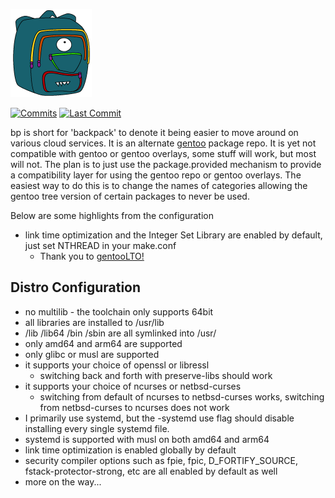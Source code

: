 <div align="left">

[![1g4-linux](https://raw.githubusercontent.com/jopamo/bp/master/.github/bp.png)](#readme)

[![Commits](https://img.shields.io/github/commit-activity/m/jopamo/bp?label=commits&style=for-the-badge)](https://github.com/jopamo/bp/commits)
[![Last Commit](https://img.shields.io/github/last-commit/jopamo/bp/master?label=&style=for-the-badge)](https://github.com/jopamo/bp/commits)

</div>

bp is short for 'backpack' to denote it being easier to move around on various cloud services. It is an alternate [gentoo](https://github.com/gentoo/gentoo) package repo. It is yet not compatible with gentoo or gentoo overlays, some stuff will work, but most will not. The plan is to just use the package.provided mechanism to provide a compatibility layer for using the gentoo repo or gentoo overlays. The easiest way to do this is to change the names of categories allowing the gentoo tree version of certain packages to never be used.

Below are some highlights from the configuration
* link time optimization and the Integer Set Library are enabled by default, just set NTHREAD in your make.conf
  * Thank you to [gentooLTO!](https://github.com/InBetweenNames/gentooLTO)
## Distro Configuration
* no multilib - the toolchain only supports 64bit
* all libraries are installed to /usr/lib
* /lib /lib64 /bin /sbin are all symlinked into /usr/
* only amd64 and arm64 are supported
* only glibc or musl are supported
* it supports your choice of openssl or libressl
   * switching back and forth with preserve-libs should work
* it supports your choice of ncurses or netbsd-curses
   * switching from default of ncurses to netbsd-curses works, switching from netbsd-curses to ncurses does not work
* I primarily use systemd, but the -systemd use flag should disable installing every single systemd file.
* systemd is supported with musl on both amd64 and arm64
* link time optimization is enabled globally by default
* security compiler options such as fpie, fpic, D_FORTIFY_SOURCE, fstack-protector-strong, etc are all enabled by default as well
* more on the way...
